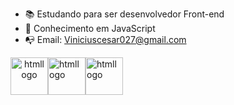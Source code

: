 - 📚 Estudando para ser desenvolvedor Front-end
- 📖 Conhecimento em JavaScript
- 📭 Email: Viniciuscesar027@gmail.com



<img src="https://img.icons8.com/?size=512&id=20909&format=png" style="width: 60px; text-align: center;" alt="htmllogo"><img src="https://img.icons8.com/?size=512&id=21278&format=png" style="width: 60px;" alt="htmllogo"><img src="https://img.icons8.com/?size=512&id=108784&format=png" style="width: 60px;" alt="htmllogo">


